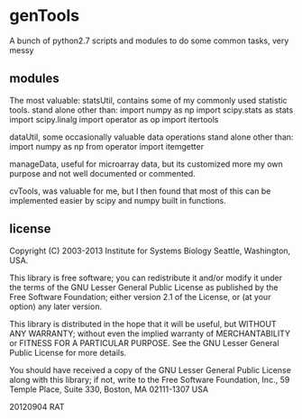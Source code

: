 genTools
========

A bunch of python2.7 scripts and modules to do some common tasks, very messy

modules
-------------------
The most valuable:
statsUtil, contains some of my commonly used statistic tools.
stand alone other than:
import numpy as np
import scipy.stats as stats
import scipy.linalg
import operator as op
import itertools

dataUtil, some occasionally valuable data operations 
stand alone other than:
import numpy as np 
from operator import itemgetter

manageData, useful for microarray data, but its customized more my
own purpose and not well documented or commented.

cvTools, was valuable for me, but I then found that most
of this can be implemented easier by scipy and numpy built 
in functions.


license
-------------------

Copyright (C) 2003-2013 Institute for Systems Biology
		     Seattle, Washington, USA.

This library is free software; you can redistribute it and/or
modify it under the terms of the GNU Lesser General Public
License as published by the Free Software Foundation; either
version 2.1 of the License, or (at your option) any later version.

This library is distributed in the hope that it will be useful,
but WITHOUT ANY WARRANTY; without even the implied warranty of
MERCHANTABILITY or FITNESS FOR A PARTICULAR PURPOSE.  See the GNU
Lesser General Public License for more details.

You should have received a copy of the GNU Lesser General Public
License along with this library; if not, write to the Free Software
Foundation, Inc., 59 Temple Place, Suite 330, Boston, MA 02111-1307  USA

20120904 RAT
